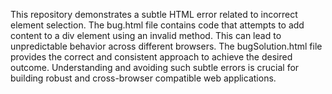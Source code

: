 This repository demonstrates a subtle HTML error related to incorrect element selection.  The bug.html file contains code that attempts to add content to a div element using an invalid method. This can lead to unpredictable behavior across different browsers.  The bugSolution.html file provides the correct and consistent approach to achieve the desired outcome.  Understanding and avoiding such subtle errors is crucial for building robust and cross-browser compatible web applications.